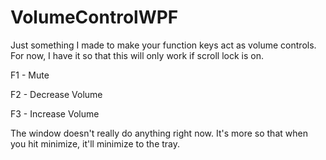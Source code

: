 # VolumeControlWPF

Just something I made to make your function keys act as volume controls. For now, I have it so that this will only work if scroll lock is on.

F1 - Mute

F2 - Decrease Volume

F3 - Increase Volume


The window doesn't really do anything right now. It's more so that when you hit minimize, it'll minimize to the tray. 
